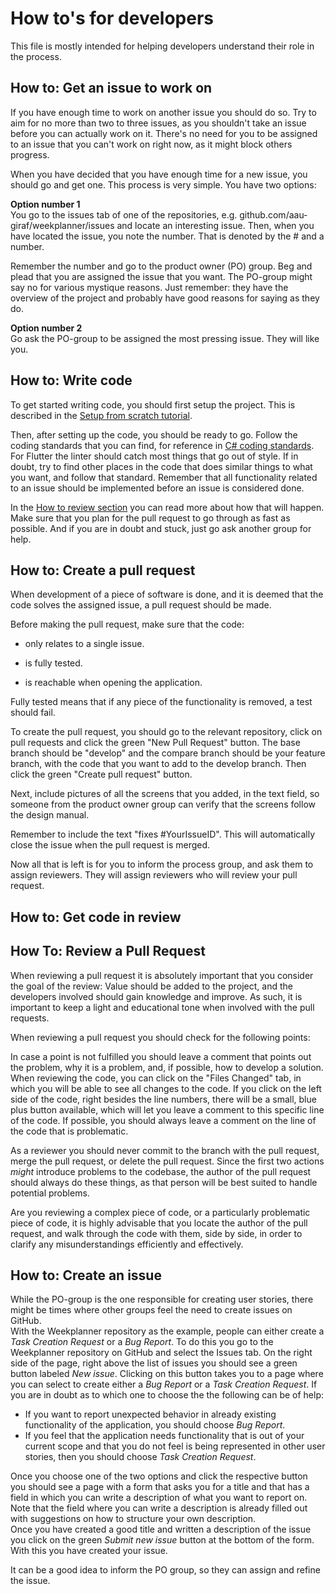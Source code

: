 # How to's for developers
This file is mostly intended for helping developers understand their role in the process.

## How to: Get an issue to work on
If you have enough time to work on another issue you should do so.
Try to aim for no more than two to three issues, as you shouldn't take an issue before you can actually work on it.
There's no need for you to be assigned to an issue that you can't work on right now, as it might block others progress.

When you have decided that you have enough time for a new issue, you should go and get one.
This process is very simple.
You have two options:

**Option number 1**  
You go to the issues tab of one of the repositories, e.g. github.com/aau-giraf/weekplanner/issues and locate an interesting issue.
Then, when you have located the issue, you note the number.
That is denoted by the # and a number.

Remember the number and go to the product owner (PO) group.
Beg and plead that you are assigned the issue that you want.
The PO-group might say no for various mystique reasons.
Just remember: they have the overview of the project and probably have good reasons for saying as they do.

**Option number 2**  
Go ask the PO-group to be assigned the most pressing issue.
They will like you.

## How to: Write code
To get started writing code, you should first setup the project.
This is described in the [Setup from scratch tutorial](./tutorials/setup_tutorial/setup_from_scratch.md).

Then, after setting up the code, you should be ready to go.
Follow the coding standards that you can find, for reference in [C# coding standards](coding_standard.md).
For Flutter the linter should catch most things that go out of style.
If in doubt, try to find other places in the code that does similar things to what you want, and follow that standard.
Remember that all functionality related to an issue should be implemented before an issue is considered done.

In the [How to review section](#how-to-review-a-pull-request) you can read more about how that will happen.
Make sure that you plan for the pull request to go through as fast as possible.
And if you are in doubt and stuck, just go ask another group for help.

## How to: Create a pull request
When development of a piece of software is done, and it is deemed that
the code solves the assigned issue, a pull request should be made.

Before making the pull request, make sure that the code:

  - only relates to a single issue.

  - is fully tested.

  - is reachable when opening the application.

Fully tested means that if any piece of the functionality is removed, a
test should fail.

To create the pull request, you should go to the relevant repository, click on pull requests and click the
green "New Pull Request" button. The base branch should be "develop" and
the compare branch should be your feature branch, with the code that you
want to add to the develop branch. Then click the green "Create pull
request" button.

Next, include pictures of all the screens that you added, in the text
field, so someone from the product owner group can verify that the
screens follow the design manual.

Remember to include the text "fixes \#YourIssueID". This will
automatically close the issue when the pull request is merged.

Now all that is left is for you to inform the process group, and ask
them to assign reviewers. They will assign reviewers who will review
your pull request.

## How to: Get code in review

## How To: Review a Pull Request
When reviewing a pull request it is absolutely important that you consider the goal of the review: Value should be added to the project, and the developers involved should gain knowledge and improve.
As such, it is important to keep a light and educational tone when involved with the pull requests.

When reviewing a pull request you should check for the following points:

In case a point is not fulfilled you should leave a comment that points out the problem, why it is a problem, and, if possible, how to develop a solution. When reviewing the code, you can click on the "Files Changed" tab, in which you will be able to see all changes to the code. If you click on the left side of the code, right besides the line numbers, there will be a small, blue plus button available, which will let you leave a comment to this specific line of the code. If possible, you should always leave a comment on the line of the code that is problematic.

As a reviewer you should never commit to the branch with the pull request, merge the pull request, or delete the pull request. Since the first two actions *might* introduce problems to the codebase, the author of the pull request should always do these things, as that person will be best suited to handle potential problems.

Are you reviewing a complex piece of code, or a particularly problematic piece of code, it is highly advisable that you locate the author of the pull request, and walk through the code with them, side by side, in order to clarify any misunderstandings efficiently and effectively.

## How to: Create an issue
While the PO-group is the one responsible for creating user stories, there might be times where other groups feel the need to create issues on GitHub.  
With the Weekplanner repository as the example, people can either create a *Task Creation Request* or a *Bug Report*. To do this you go to the Weekplanner repository on GitHub and select the Issues tab. On the right side of the page, right above the list of issues you should see a green button labeled *New issue*. Clicking on this button takes you to a page where you can select to create either a *Bug Report* or a *Task Creation Request*. If you are in doubt as to which one to choose the the following can be of help:

* If you want to report unexpected behavior in already existing functionality of the application, you should choose *Bug Report*.
* If you feel that the application needs functionality that is out of your current scope and that you do not feel is being represented in other user stories, then you should choose *Task Creation Request*.

Once you choose one of the two options and click the respective button you should see a page with a form that asks you for a title and that has a field in which you can write a description of what you want to report on.  
Note that the field where you can write a description is already filled out with suggestions on how to structure your own description.  
Once you have created a good title and written a description of the issue you click on the green *Submit new issue* button at the bottom of the form. With this you have created your issue.

It can be a good idea to inform the PO group, so they can assign and refine the issue.
